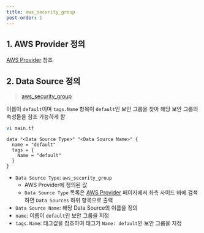 ```yaml
---
title: aws_security_group
post-order: 1
---
```


## 1. AWS Provider 정의

 [AWS Provider](http://kim-dongoh.github.io/terraform/provider/aws/) 참조



## 2. Data Source 정의

> [aws_security_group](https://registry.terraform.io/providers/hashicorp/aws/latest/docs/data-sources/security_group)

이름이 `default`이며 `tags.Name` 항목이 `default`인 보안 그룹을 찾아 해당 보안 그룹의 속성들을 참조 가능하게 함

```bash
vi main.tf
```

```hcl
data "<Data Source Type>" "<Data Source Name>" {
  name = "default"
  tags = {
    Name = "default"
  }
}
```

* `Data Source Type`: `aws_security_group`
  * AWS Provider에 정의된 값
  * `Data Source Type` 목록은 [AWS Provider](https://registry.terraform.io/providers/hashicorp/aws/latest/docs) 페이지에서 좌측 사이드 바에 검색하면 `Data Sources` 하위 항목으로 출력
* `Data Source Name`: 해당 Data Source의 이름을 정의
* `name`: 이름이 `default`인 보안 그룹을 지정
* `tags.Name`: 태그값을 참조하여 태그가 `Name: default`인 보안 그룹을 지정
